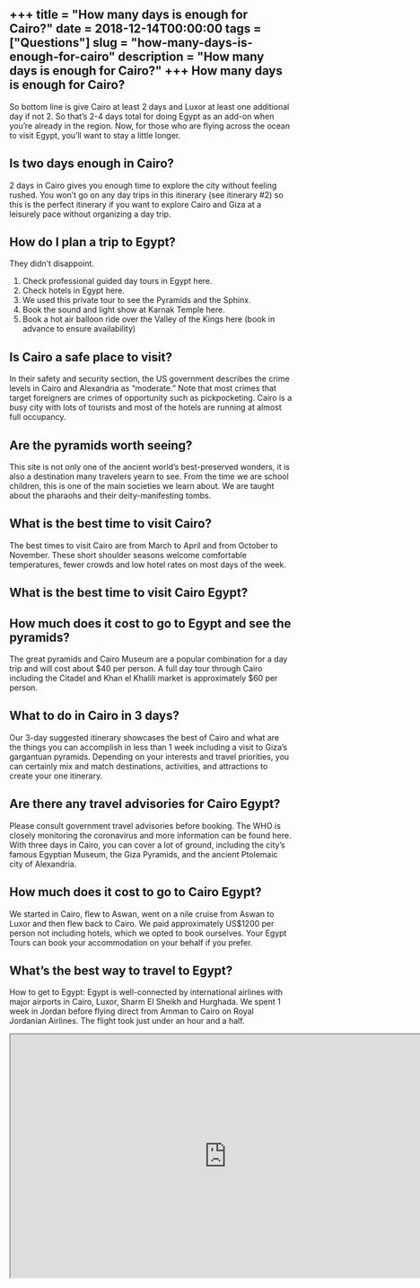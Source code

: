 +++
title = "How many days is enough for Cairo?"
date = 2018-12-14T00:00:00
tags = ["Questions"]
slug = "how-many-days-is-enough-for-cairo"
description = "How many days is enough for Cairo?"
+++
How many days is enough for Cairo?
----------------------------------

So bottom line is give Cairo at least 2 days and Luxor at least one additional day if not 2. So that’s 2-4 days total for doing Egypt as an add-on when you’re already in the region. Now, for those who are flying across the ocean to visit Egypt, you’ll want to stay a little longer.

Is two days enough in Cairo?
----------------------------

2 days in Cairo gives you enough time to explore the city without feeling rushed. You won’t go on any day trips in this itinerary (see itinerary #2) so this is the perfect itinerary if you want to explore Cairo and Giza at a leisurely pace without organizing a day trip.

How do I plan a trip to Egypt?
------------------------------

They didn’t disappoint.

1. Check professional guided day tours in Egypt here.
2. Check hotels in Egypt here.
3. We used this private tour to see the Pyramids and the Sphinx.
4. Book the sound and light show at Karnak Temple here.
5. Book a hot air balloon ride over the Valley of the Kings here (book in advance to ensure availability)

Is Cairo a safe place to visit?
-------------------------------

In their safety and security section, the US government describes the crime levels in Cairo and Alexandria as “moderate.” Note that most crimes that target foreigners are crimes of opportunity such as pickpocketing. Cairo is a busy city with lots of tourists and most of the hotels are running at almost full occupancy.

Are the pyramids worth seeing?
------------------------------

This site is not only one of the ancient world’s best-preserved wonders, it is also a destination many travelers yearn to see. From the time we are school children, this is one of the main societies we learn about. We are taught about the pharaohs and their deity-manifesting tombs.

What is the best time to visit Cairo?
-------------------------------------

The best times to visit Cairo are from March to April and from October to November. These short shoulder seasons welcome comfortable temperatures, fewer crowds and low hotel rates on most days of the week.

What is the best time to visit Cairo Egypt?
-------------------------------------------

How much does it cost to go to Egypt and see the pyramids?
----------------------------------------------------------

The great pyramids and Cairo Museum are a popular combination for a day trip and will cost about $40 per person. A full day tour through Cairo including the Citadel and Khan el Khalili market is approximately $60 per person.

What to do in Cairo in 3 days?
------------------------------

Our 3-day suggested itinerary showcases the best of Cairo and what are the things you can accomplish in less than 1 week including a visit to Giza’s gargantuan pyramids. Depending on your interests and travel priorities, you can certainly mix and match destinations, activities, and attractions to create your one itinerary.

Are there any travel advisories for Cairo Egypt?
------------------------------------------------

Please consult government travel advisories before booking. The WHO is closely monitoring the coronavirus and more information can be found here. With three days in Cairo, you can cover a lot of ground, including the city’s famous Egyptian Museum, the Giza Pyramids, and the ancient Ptolemaic city of Alexandria.

How much does it cost to go to Cairo Egypt?
-------------------------------------------

We started in Cairo, flew to Aswan, went on a nile cruise from Aswan to Luxor and then flew back to Cairo. We paid approximately US$1200 per person not including hotels, which we opted to book ourselves. Your Egypt Tours can book your accommodation on your behalf if you prefer.

What’s the best way to travel to Egypt?
---------------------------------------

How to get to Egypt: Egypt is well-connected by international airlines with major airports in Cairo, Luxor, Sharm El Sheikh and Hurghada. We spent 1 week in Jordan before flying direct from Amman to Cairo on Royal Jordanian Airlines. The flight took just under an hour and a half.

<iframe allow="accelerometer; autoplay; clipboard-write; encrypted-media; gyroscope; picture-in-picture" allowfullscreen="" class="__youtube_prefs__  epyt-is-override  no-lazyload" data-no-lazy="1" data-origheight="433" data-origwidth="770" data-skipgform_ajax_framebjll="" height="433" id="_ytid_17954" loading="lazy" src="https://www.youtube.com/embed/qwfLjIp9jM4?enablejsapi=1&autoplay=0&cc_load_policy=0&cc_lang_pref=&iv_load_policy=1&loop=0&modestbranding=0&rel=1&fs=1&playsinline=0&autohide=2&theme=dark&color=red&controls=1&" title="YouTube player" width="770"></iframe>